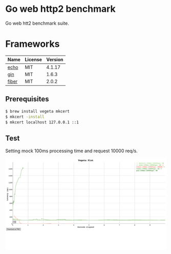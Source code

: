 # Go web http2 benchmark

Go web htt2 benchmark suite.

# Frameworks

| Name                       | License           | Version          |
| ---------------------------| ----------------- | ---------------- |
| [echo]                     | MIT               | 4.1.17           |
| [gin]                      | MIT               | 1.6.3            |
| [fiber]                    | MIT               | 2.0.2            |

[echo]: https://github.com/labstack/echo
[gin]: https://github.com/gin-gonic/gin
[fiber]: https://github.com/gofiber/fiber


## Prerequisites

```sh
$ brew install vegeta mkcert
$ mkcert -install
$ mkcert localhost 127.0.0.1 ::1
```

## Test

Setting mock 100ms processing time and request 10000 req/s.

[![100ms-10000tps](report/plot-100ms-10000tps.png)](https://htmlpreview.github.io/?https://github.com/iwaltgen/go-web-benchmark/blob/master/report/plot-100ms-10000tps.html)
